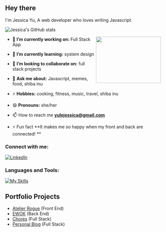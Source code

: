 ## Hey there 
I'm Jessica Yu, A web developer who loves writing Javascript.

![Jessica's GitHub stats](https://github-readme-stats.vercel.app/api?username=yulejessica&show_icons=true&theme=radical)

<!-- credits for the gif https://gph.is/g/ZWg5jr7 -->
<img align="right" height="150" width="210" src="data.gif">

- 🔭 **I’m currently working on:** Full Stack App

- 🌱 **I’m currently learning:** system design 

- 👯 **I’m looking to collaborate on:** full stack projects 

- 💬 **Ask me about:** Javascript, memes, food, shiba inu

- ⚡ **Hobbies:** cooking, fitness, music, travel, shiba inu

- 😄 **Pronouns:** she/her

- 📫 How to reach me **yulejessica@gmail.com**

- ⚡ Fun fact **It makes me so happy when my front and back are connected! **

<h3 align="left">Connect with me:</h3>

[![LinkedIn](https://img.shields.io/badge/linkedin-%230077B5.svg?style=for-the-badge&logo=linkedin&logoColor=white)](https://www.linkedin.com/in/jessicaleyu) 

<h3 align="left">Languages and Tools:</h3>

[![My Skills](https://skillicons.dev/icons?i=javacript,html,css,react,nodejs,git,express,mysql,mongodb,postgres,aws)](https://skillicons.dev)

<!-- <p><img align="left" src="https://github-readme-stats.vercel.app/api/top-langs?username=g3root&show_icons=true&locale=en&layout=compact" alt="g3root" /></p>

<p>&nbsp;<img align="center" src="https://github-readme-stats.vercel.app/api?username=g3root&show_icons=true&locale=en" alt="g3root" /></p>

<p><img align="center" src="https://github-readme-streak-stats.herokuapp.com/?user=g3root&" alt="g3root" /></p> -->

## Portfolio Projects
- [Atelier Rogue](https://github.com/fec-rogue/atelier-rogue) (Front End)
- [EWOK](https://github.com/SDC-Ewok/SDC-Products) (Back End)
- [Chores](https://github.com/Blue-Ocean-Pineapple/Chores) (Full Stack)
- [Personal Blog](https://github.com/yulejessica/MVP) (Full Stack)
